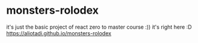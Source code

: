 # monsters-rolodex

it's just the basic project of react zero to master course :))
it's right here :D https://aliotadi.github.io/monsters-rolodex
